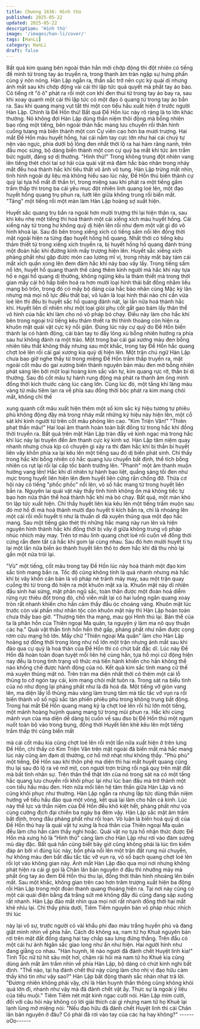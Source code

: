 ```yaml
---
title: Chương 1636: Hình thú
published: 2025-05-22
updated: 2025-05-22
description: 'Hình thú'
image: '/images/han-li/cover/'
tags: [HanLi]
category: HanLi
draft: false
---
```


Bất quá kim quang bên ngoài thân hắn mới chớp động thì đột
nhiên có tiếng đề minh từ trong tay áo truyền ra, trong thanh âm
tràn ngập sự hưng phấn cùng ý nôn nóng. Hàn Lập ngẩn ra, thần
sắc trở nên cực kỳ quái dị nhưng ánh mắt sau khi chớp động vài
cái thì lập tức quả quyết mà phất tay áo bào.
Có tiếng rít "ô ô" phát ra rồi một con khỉ đen thui từ trong tay áo
bay ra, sau khi xoay quanh một cái thì lập tức có một đạo ô quang
từ trong tay áo bắn ra. Sau khi quang mang vụt tắt thì một con
tiểu hầu xuất hiện ở trước người Hàn Lập. Chính là Đề Hồn thú!
Bất quá Đề Hồn lúc này rõ ràng là to lớn khác thường. Nó không
đợi Hàn Lập dùng thần niệm thôi động mà bỗng nhiên bạo rống
một tiếng, bên ngoài thân hắc mang lưu chuyển rồi thân hình
cuồng tưang mà biến thành một con Cự viên cao hơn ba mươi
trượng. Hai mắt Đề Hồn màu huyết hồng, hai cái nắm tay cực lớn
như hai cái chuỳ tự nện vào ngực, phía dưới bộ lông đen nhất
thời lộ ra hai hàm răng nanh, trên đầu mọc sừng, bộ dáng biến
thành một con cự quỷ ba mắt khí tức âm trầm bức người, đáng
sợ dị thường.
"Hình thú!"
Trong không trung đột nhiên vang lên tiếng thét chói tai sợ hãi của
quái vật mà đám hắc bào nhân trong nháy mắt đều hoá thành hắc
khí tiêu thất vô ảnh vô tung. Hàn Lập trừng mắt nhìn, tình hình
ngoài dự liệu mà không hiểu sao lúc này, Đề Hồn thú biến thành
cự quỷ lại tựa hồ mất đi thần trí, trong miệng sau khi phát ra một
tiếng gầm trầm thấp thì trong ba cái yêu mục đột nhiên linh quang
loé lên, một đạo huyết hồng quang trụ phun ra, lướt lên giữa
không trung rồi biến mất.
"Tăng" một tiếng rồi một màn làm Hàn Lập hoảng sợ xuất hiện.

Huyết sắc quang trụ bắn ra ngoài hơn mười trượng thì lại hiện
thân ra, sau khi kêu nhẹ một tiếng thì hoá thành một cái xiềng
xích màu huyết hồng. Cái xiềng này từ trong hư không quỷ dị hiện
lên rồi như đem một vật gì đó vô hình khoá lại. Sau đó bên trong
xiềng xích có tiếng sấm nổi lên đồng thời mặt ngoài hiện ra từng
đạo huyết hồng hồ quang. Nhất thời có tiếng kêu thảm thiết từ
trong xiềng xích truyền ra, bị huyết hồng hồ quang đánh trúng một
đoàn hắc khí đường kính mấy trượng hiện lên.
Huyết sắc xiềng xích phảng phất như gặp được món cao lương
mĩ vị, trong nháy mắt bảy tám cái mắt xích quấn xong lên đem
đám hắc khí này bao vây lấy. Trong tiếng sấm nổ lớn, huyết hồ
quang thanh thế càng thêm kinh người mà hắc khí này tựa hồ e
ngại hồ quang dị thường, không ngừng kêu la thảm thiết mà trong
thời gian mấy cái hô hấp biến hoá ra hơn mười loại hình thái bất
đồng nhằm liều mạng bỏ trốn, trong đó có mấy bộ dáng của hắc
bào nhân cùng Mặc kỳ lân nhưng mà mọi nỗ lực đều thất bại, vô
luân là loại hình thái nào chỉ cần vừa loé lên thì đều bị huyết sắc
hồ quang đánh nát, lại lần nữa hoá thành hắc khí.
Huyết liên dĩ nhiên như một loại giòi phụ cốt gắt gao bám lấy thân
thể vô hình của hắc khí làm cho nó vô pháp bỏ chạy. Điều này
làm cho hắc khí bên trong ngoại trừ tiếng kêu thảm thiết ra thì
thỉnh thoảng còn hiện ra khuôn mặt quái vật cực kỳ nổi giận.
Đúng lúc này cự quỷ do Đề Hồn biến thành lại có hành động, cái
bàn tay to đầy lông xù bỗng nhiên hướng ra phía sau hư không
đánh ra một trảo.
Một trong bai cái gai xương màu đen bỗng nhiên tiêu thất không
thấy nhưng sau một khắc, trong tay Đề Hồn hắc quang chợt loé
lên rồi cái gai xương kia quỷ dị hiện lên. Một trận chú ngữ Hàn
Lập chưa bao giờ nghe thấy từ trong miệng Đề Hồn trầm thấp
truyền ra, mặt ngoài cốt mâu do gai xương biến thành nguyên
bản màu đen mờ bỗng nhiên phát sáng lên bởi một loại hoàng
kim sắc văn tự, kim quang rực rỡ, thần bí dị thường. Sau đó cốt
mâu tự hành rung động mà phát ra thanh âm ông minh đồng thời
kích thước càng lúc càng lớn.
Cùng lúc đó, một tầng khí lãng màu vàng từ mâu tiêm lan ra về
phía sau đồng thời bộc phát ra kim mang chói mắt, không chỉ thế

xung quanh cốt mâu xuất hiện thêm một số kim sắc ký hiệu tương
tự phiêu phù không động đậy mà trong nháy mắt những ký hiệu
này hiện lên, một cỗ sát khí kinh người từ trên cốt mâu phóng lên
cao.
"Kim Triện Văn!"
"Thiên phạt thần mâu!"
Hai loại âm thanh hoàn toàn bất đồng từ trong hắc khí đồng thời
truyền ra. Bất quá trên mặt Hàn Lập tràn đầy vẻ kinh ngạc mà
trong hắc khí lúc này lại truyền đến âm thanh cực kỳ kinh sợ.
Hàn Lập tâm niệm quay nhanh nhưng chưa kịp có chuyện gì xảy
ra thì đám hắc khí bị thần bí huyết liên vây khốn phía xa lại kêu
lên một tiếng sau đó dị biến phát sinh. Chỉ thấy trong hắc khí bỗng
nhiên có hắc quang lưu chuyển bất định, thể tích bỗng nhiên co
rụt lại rồi lại cấp tốc bành trướng lên.
"Phanh" một âm thanh muộn hưởng vang lên!
Hắc khí dĩ nhiên tự hành bạo liệt, quầng sáng tối đen như mực
trong huyết liên hiện lên đem huyết liên cứng rắn chống đỡ. Thừa
cơ hội này có tiếng "phốc phốc" nổi lên, vô số hắc mang từ trong
huyết liên bắn ra. Nguyên lai quái vật này thấy tình hình không ổn
mà không tiếc tự bạo hơn nửa thân thể hoá thành hắc khí mà bỏ
chạy. Bất quá, một màn khó tin lập tức xuất hiện.
Chỉ thấy huyết liên kia kêu lên một tiếng trầm muộn sau đó mơ hồ
đi mà hoá thành mười đạo huyết ti kích bắn ra, chỉ là nhoáng lên
một cái rồi mỗi huyết ti như là thuấn di đã xuyên thủng qua một
đạo hắc mang. Sau một tiếng gào thét thì những hắc mang này
run lên và hiện nguyên hình thành hắc khí đồng thời bị vây ở giữa
không trung vô pháp nhúc nhích mảy may.
Trên tơ máu linh quang chợt loé rồi cuốn về đồng thời cứng rắn
đem tất cả hắc khí gom lại cùng nhau. Sau đó hơn mười huyết ti
tụ lại một lần nữa biến ảo thành huyết liên thô to đem hắc khí đã
thu nhỏ lại gần một nửa trói lại.

"Vù" một tiếng, cốt mâu trong tay Đề Hồn lúc này hoá thành một
đạo kim sắc tinh mang bắn ra. Tốc độ cũng không tính là quá
nhanh nhưng mà hắc khí bị vây khốn căn bản là vô pháp né tránh
mảy may, sau một trận quay cuồng thì từ trong đó hiện ra một
khuôn mặt xa lạ.
Khuôn mặt này dĩ nhiên đầu sinh hai sừng, mặt phân ngũ sắc,
toàn thân được một đoàn hoả diễm rừng rực thiêu đốt trong đó,
chỗ viền mắt lại có hai luồng ngân quang xoay tròn rất nhanh
khiến cho hắn cảm thấy đầu óc choáng váng. Khuôn mặt lúc
trước còn vài phần như nhân tộc còn khuôn mặt này thì Hàn Lập
hoàn toàn chưa thấy bao giờ.
"Thượng tiên tha mạng, mau gọi Hình thú lại. Bản thể của ta là
phân hồn của Thiên ngoại Ma quân, ta nguyện ý làm ma nô quy
thuận các hạ."
Quái vật thần tình hổn hển thở gấp, phảng phất như nắm được
cọng rơm cứu mạng hô lớn.
Mấy chữ "Thiên ngoại Ma quân" làm cho Hàn Lập hoảng sợ đồng
thời trong lòng như nổ lớn một trận nhưng ánh mắt sau khi đảo
qua cự quỷ là hoá thân của Đề Hồn thì có chút bất đắc dĩ. Lúc
này Đề Hồn đã hoàn toàn đoạn tuyệt mối liên hệ cùng hắn, tựa hồ
mọi cử động hiện nay đều là trong tình trạng vô thức mà tiến hành
khiến cho hắn không thể nào khống chế được hành động của nó.
Kết quả kim sắc tinh mang cứ thế mà xuyên thủng mặt nó. Trên
trán ma diện nhất thời có thêm một cái lỗ thủng to cỡ ngón tay
cái, kim mang chói mắt tuôn ra. Trong sát na biểu tình của nó như
đọng lại phảng phất như là đã hoá đá. Một tiếng vỡ giòn vang lên,
ma diện lấy lỗ thủng màu vàng làm trung tâm mà tấc tấc vỡ vụn
ra rồi biến thành vô số ngũ sắc tàn phiến phiêu phù trong không
trung bất động.
Trong hai mắt Đề Hồn quang mang kỳ lạ chợt loé lên rồi hừ lớn
một tiếng, một mảnh hoàng huỳnh quang mang từ trong mũi phun
ra. Hắc khí cùng mảnh vụn của ma diện dễ dàng bị cuốn về sau
đso bị Đề Hồn thú một ngụm nuốt toàn bộ vào trong bụng, đồng
thời Huyết liên khẽ kêu lên một tiếng trầm thấp thì cũng biến mất

mà cái cốt mâu kia cũng chợt loé lên rồi một lần nữa xuất hiện ở
trên lưng Đề Hồn, chỉ thấy có Kim Triện Văn trên mặt ngoài đã
biến mất mà hắc mang lúc này cũng ảm đạm dị thường, cơ hồ
mờ nhạt như không thấy.
"Phù phù" một tiếng, Đề Hồn sau khi thôn phệ ma diện thì hai mắt
huyết quang cũng thu lại sau đó lộ ra vẻ mờ mịt, con ngươi trợn
trừng rồi ngã quỵ trên mặt đất mà bất tỉnh nhân sự. Trên thân thể
thật lớn của nó trong sát na có một tầng hắc quang lưu chuyển rồi
khôi phục lại như lúc ban đầu mà trở thành một con tiểu hầu màu
đen. Hơn nữa mối liên hệ tâm thần giữa Hàn Lập và nó cũng khôi
phục như thường.
Hàn Lập ngẩn ra nhưng lập tức dùng thần niệm hướng về tiểu
hầu đảo qua một vòng, kết quả lại làm cho hắn cả kinh. Lúc này
thể lực và thần niệm của Đề Hồn đều khô kiệt hết, phảng phất
như vừa cùng cường địch đại chiến ba ngày ba đêm vậy. Hàn Lập
sắc mặt âm trầm bất định, trong đầu phảng phất như rối loạn. Vô
luận là biến hoá quỷ dị của Đề Hồn thú hay là quái vật tự xưng là
hoá thân của Thiên ngoại Ma quân đều làm cho hắn cảm thấy
nghi hoặc.
Quái vật nọ tựa hồ nhận thức được Đề Hồn mà xưng hô là "Hình
thú" càng làm cho Hàn Lập như rơi vào đám sương mù dày đặc.
Bất quá hắn cũng biết bây giờ cũng không phải là lúc tìm kiếm
đáp án bởi vì đúng lúc này, bốn phía nổi lên một trận đất rung núi
chuyển, hư không màu đen bắt đầu tấc tấc vỡ vụn ra, vô số bạch
quang chợt loé lên rồi lọt vào không gian này.
Ánh mắt Hàn Lập đảo qua mọi nơi nhưng không phát hiện ra cái
gì gọi là Chân lân bản nguyên ở đâu thì nhướng mày mà phất
ống tay áo đem Đề Hồn thú thu lại, đồng thời thân hình nhoáng
lên biến mất. Sau một khắc, không gian trên cao hơn trăm trượng
xuất hiện ba động rồi Hàn Lập trong một đoàn thanh quang
thoáng hiện ra.
Tại nơi này cũng có một cái quái điện bằng đá trắng sứt mẻ
không đầy đủ cũng đang sập xuống rất nhanh. Hàn Lập đảo mắt
nhìn qua mọi nơi rất nhanh đồng thời hai mắt khẽ nhíu lại. Chỉ
thấy phía dưới, Tiêm Tiêm nguyên bản vô pháp nhúc nhích thì lúc

này lại vô sự, trước người có vài khẩu phi đao màu trắng huyền
phù và đang giật mình nhìn về phía hắn.
Cách đó không xa, nam tử họ Khuê nguyên bản rơi trên mặt đất
đồng dạng hai tay chắp sau lưng đứng thẳng. Trên đầu có một cái
hư ảnh Ngân sắc giao long như ẩn như hiện. Hai người hình như
đang giằng co nhau.
"Hàn huynh, lẽ nào ngươi đã đánh chết Huyệt linh kia!"
Tinh Tộc nữ tử hít sâu một hơi, chậm rãi hỏi mà nam tử họ Khuê
kia cũng dùng ánh mắt âm trầm nhìn về phía Hàn Lập, bộ dáng
có chút kinh nghi bất định.
"Thế nào, tại hạ đánh chết thứ này cũng làm cho nhị vị đạo hữu
cảm thấy khó tin như vậy sao?"
Hàn Lập bất động thanh sắc nhàn nhạt trả lời.
"Đương nhiên không phải vậy, chỉ là Hàn huynh thần thông cũng
không khỏi quá lớn đi, nhanh như vậy mà đã đánh chết vật ấy.
Thực sự là ngoài ý liệu của tiểu muội."
Tiêm Tiêm nét mặt kinh ngạc cười nói. Hàn Lập mỉm cười, đối với
câu hỏi này không có lời giải thích cái gì nhưng nam tử họ Khuê
lại lạnh lùng mở miệng nói:
"Nếu đạo hữu đã đánh chết Huyệt linh thì cái Chân lân bản
nguyên ở đâu? Có phải đã rơi vào tay của các hạ hay không?"
------oOo------
